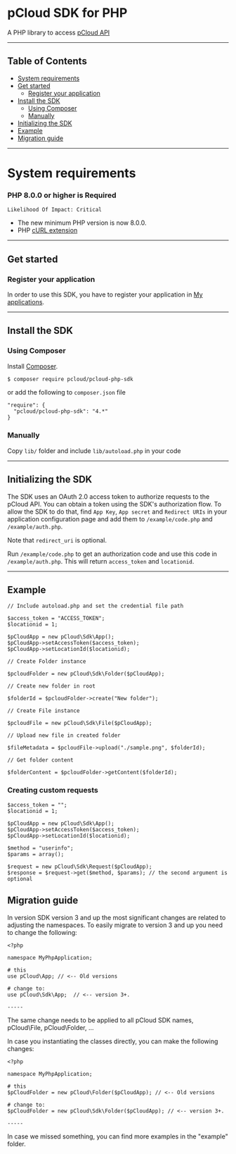 # pCloud SDK for PHP

A PHP library to access [pCloud API](https://docs.pcloud.com/)

---

## Table of Contents
* [System requirements](#system-requirements)
* [Get started](#get-started)
  * [Register your application](#register-your-application)
* [Install the SDK](#install-the-sdk)
  * [Using Composer](#using-composer)
  * [Manually](#manually)
* [Initializing the SDK](#initializing-the-sdk)
* [Example](#example)
* [Migration guide](#migration-guide)

---
<span id="system-requirements"></span>
# System requirements
  
  ### PHP 8.0.0 or higher is Required
  ~~~~
  Likelihood Of Impact: Critical
  ~~~~
  * The new minimum PHP version is now 8.0.0.
  * PHP [cURL extension](http://php.net/manual/en/curl.setup.php)

---

## Get started
<span id="get-started"></span>

### Register your application
<span id="register-your-application"></span>

In order to use this SDK, you have to register your application in [My applications](https://docs.pcloud.com).

---

## Install the SDK
<span id="install-the-sdk"></span>

### Using Composer
<span id="using-composer"></span>

Install [Composer](http://getcomposer.org/download/).

```bash
$ composer require pcloud/pcloud-php-sdk
```

or add the following to `composer.json` file

~~~~
"require": {
  "pcloud/pcloud-php-sdk": "4.*"
}
~~~~

### Manually
<span id="manually"></span>

Copy `lib/` folder and include `lib/autoload.php` in your code

---

## Initializing the SDK
<span id="initializing-the-sdk"></span>

The SDK uses an OAuth 2.0 access token to authorize requests to the pCloud API.
You can obtain a token using the SDK's authorization flow.
To allow the SDK to do that, find `App Key`, `App secret` and `Redirect URIs` in your application configuration page and add them to `/example/code.php` and `/example/auth.php`.

Note that `redirect_uri` is optional.

Run `/example/code.php` to get an authorization code and use this code in `/example/auth.php`. This will return `access_token` and `locationid`.

---

## Example
<span id="example"></span>

~~~~
// Include autoload.php and set the credential file path

$access_token = "ACCESS_TOKEN";
$locationid = 1;

$pCloudApp = new pCloud\Sdk\App();
$pCloudApp->setAccessToken($access_token);
$pCloudApp->setLocationId($locationid);

// Create Folder instance

$pcloudFolder = new pCloud\Sdk\Folder($pCloudApp);

// Create new folder in root

$folderId = $pcloudFolder->create("New folder");

// Create File instance

$pcloudFile = new pCloud\Sdk\File($pCloudApp);

// Upload new file in created folder

$fileMetadata = $pcloudFile->upload("./sample.png", $folderId);

// Get folder content

$folderContent = $pcloudFolder->getContent($folderId);
~~~~

### Creating custom requests

~~~~
$access_token = "";
$locationid = 1;

$pCloudApp = new pCloud\Sdk\App();
$pCloudApp->setAccessToken($access_token);
$pCloudApp->setLocationId($locationid);

$method = "userinfo";
$params = array();

$request = new pCloud\Sdk\Request($pCloudApp);
$response = $request->get($method, $params); // the second argument is optional
~~~~

## Migration guide
<span id="migration-guide"></span>

In version SDK version 3 and up the most significant changes are related to adjusting the namespaces.
To easily migrate to version 3 and up you need to change the following: 

~~~~
<?php 

namespace MyPhpApplication;

# this
use pCloud\App; // <-- Old versions

# change to: 
use pCloud\Sdk\App;  // <-- version 3+.

-----

~~~~

The same change needs to be applied to all pCloud SDK names, pCloud\File, pCloud\Folder, ...

In case you instantiating the classes directly, you can make the following changes: 

~~~~
<?php 

namespace MyPhpApplication;

# this
$pCloudFolder = new pCloud\Folder($pCloudApp); // <-- Old versions

# change to: 
$pCloudFolder = new pCloud\Sdk\Folder($pCloudApp); // <-- version 3+.

-----

~~~~

In case we missed something, you can find more examples in the "example" folder.
